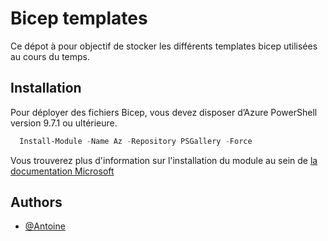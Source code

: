 
# Bicep templates

Ce dépot à pour objectif de stocker les différents templates bicep utilisées au cours du temps.



## Installation

Pour déployer des fichiers Bicep, vous devez disposer d’Azure PowerShell version 9.7.1 ou ultérieure.

```Powershell
  Install-Module -Name Az -Repository PSGallery -Force
```

Vous trouverez plus d'information sur l'installation du module au sein de [la documentation Microsoft](https://learn.microsoft.com/fr-fr/powershell/azure/install-azps-windows?view=azps-13.2.0&tabs=powershell&pivots=windows-psgallery)
    
## Authors

- [@Antoine](https://github.com/antoine-13)

